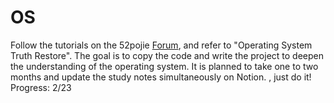 # OS
Follow the tutorials on the 52pojie [Forum](https://www.52pojie.cn/thread-1730367-1-1.html), and refer to "Operating System Truth Restore". The goal is to copy the code and write the project to deepen the understanding of the operating system. It is planned to take one to two months and update the study notes simultaneously on Notion. , just do it! Progress: 2/23
